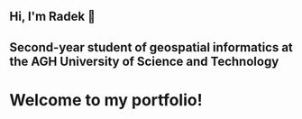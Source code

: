 ## Hi, I'm Radek 👋
## Second-year student of geospatial informatics at the AGH University of Science and Technology
# Welcome to my portfolio!
